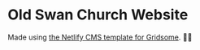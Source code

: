 # Old Swan Church Website

Made using [the Netlify CMS template for Gridsome](https://github.com/suits-at/netlifycms-gridsome).
🎉🙌
